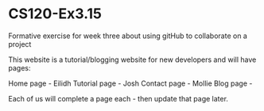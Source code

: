 # CS120-Ex3.15
Formative exercise for week three about using gitHub to collaborate on a project

This website is a tutorial/blogging website for new developers and will have pages:

Home page - Eilidh
Tutorial page - Josh
Contact page - Mollie
Blog page - 

Each of us will complete a page each - then update that page later.
